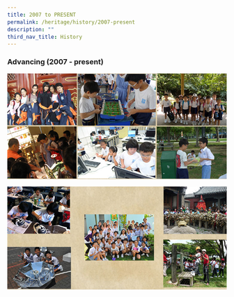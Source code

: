 ```yaml
---
title: 2007 to PRESENT
permalink: /heritage/history/2007-present
description: ""
third_nav_title: History
---
```

### Advancing (2007 - present)

![](/images/2007_slide1.jpg)

![](/images/2007_slide2.jpg)